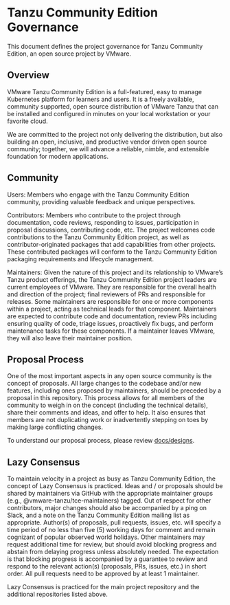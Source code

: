 
# Tanzu Community Edition Governance

This document defines the project governance for Tanzu Community Edition, an open source project by VMware.

## Overview

VMware Tanzu Community Edition is a full-featured, easy to manage Kubernetes platform for learners and users. It is a freely available, community supported, open source distribution of VMware Tanzu that can be installed and configured in minutes on your local workstation or your favorite cloud.

We are committed to the project not only delivering the distribution, but also building an open, inclusive, and productive vendor driven open source community; together, we will advance a reliable, nimble, and extensible foundation for modern applications.

## Community

Users: Members who engage with the Tanzu Community Edition community, providing valuable feedback and unique perspectives.

Contributors: Members who contribute to the project through documentation, code reviews, responding to issues, participation in proposal discussions, contributing code, etc. The project welcomes code contributions to the Tanzu Community Edition project, as well as contributor-originated packages that add capabilities from other projects. These contributed packages will conform to the Tanzu Community Edition packaging requirements and lifecycle management.

Maintainers: Given the nature of this project and its relationship to VMware’s Tanzu product offerings, the Tanzu Community Edition project leaders are current employees of VMware. They are responsible for the overall health and direction of the project; final reviewers of PRs and responsible for releases. Some maintainers are responsible for one or more components within a project, acting as technical leads for that component. Maintainers are expected to contribute code and documentation, review PRs including ensuring quality of code, triage issues, proactively fix bugs, and perform maintenance tasks for these components. If a maintainer leaves VMware, they will also leave their maintainer position.

## Proposal Process

One of the most important aspects in any open source community is the concept of proposals. All large changes to the codebase and/or new features, including ones proposed by maintainers, should be preceded by a proposal in this repository. This process allows for all members of the community to weigh in on the concept (including the technical details), share their comments and ideas, and offer to help. It also ensures that members are not duplicating work or inadvertently stepping on toes by making large conflicting changes.

To understand our proposal process, please review [docs/designs](docs/designs/README.md).

## Lazy Consensus

To maintain velocity in a project as busy as Tanzu Community Edition, the concept of Lazy Consensus is practiced. Ideas and / or proposals should be shared by maintainers via GitHub with the appropriate maintainer groups (e.g., @vmware-tanzu/tce-maintainers) tagged. Out of respect for other contributors, major changes should also be accompanied by a ping on Slack, and a note on the Tanzu Community Edition mailing list as appropriate. Author(s) of proposals, pull requests, issues, etc. will specify a time period of no less than five (5) working days for comment and remain cognizant of popular observed world holidays.
Other maintainers may request additional time for review, but should avoid blocking progress and abstain from delaying progress unless absolutely needed. The expectation is that blocking progress is accompanied by a guarantee to review and respond to the relevant action(s) (proposals, PRs, issues, etc.) in short order. All pull requests need to be approved by at least 1 maintainer.

Lazy Consensus is practiced for the main project repository and the additional repositories listed above.
